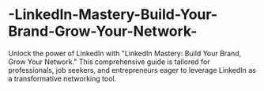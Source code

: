 # -LinkedIn-Mastery-Build-Your-Brand-Grow-Your-Network-
Unlock the power of LinkedIn with "LinkedIn Mastery: Build Your Brand, Grow Your Network." This comprehensive guide is tailored for professionals, job seekers, and entrepreneurs eager to leverage LinkedIn as a transformative networking tool. 
